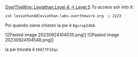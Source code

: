 [OverTheWire: Leviathan Level 4 → Level 5](https://overthewire.org/wargames/leviathan/leviathan5.html)
To access ssh into it:
```bash
ssh leviathan4@leviathan.labs.overthewire.org -p 2223
```
Poi quando viene chiesto la pw è `AgvropI4OA`.

![[Pasted image 20230924104535.png]]
![[Pasted image 20230924104548.png]]

la pw trovata è `EKKlTF1Xqs`